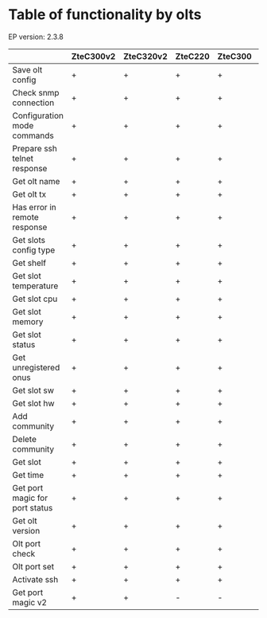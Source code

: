 # Table of functionality by olts
EP version: 2.3.8

|                                | ZteC300v2   | ZteC320v2   | ZteC220   | ZteC300   | ZteC320   | HuaweiMa5608tOlt   | BdcomP3310BOlt   | BdcomP3310COlt   |
|--------------------------------|-------------|-------------|-----------|-----------|-----------|--------------------|------------------|------------------|
| Save olt config                | +           | +           | +         | +         | +         | +                  | +                | +                |
| Check snmp connection          | +           | +           | +         | +         | +         | +                  | +                | +                |
| Configuration mode commands    | +           | +           | +         | +         | +         | +                  | +                | +                |
| Prepare ssh telnet response    | +           | +           | +         | +         | +         | +                  | +                | +                |
| Get olt name                   | +           | +           | +         | +         | +         | +                  | +                | +                |
| Get olt tx                     | +           | +           | +         | +         | +         | +                  | +                | +                |
| Has error in remote response   | +           | +           | +         | +         | +         | +                  | +                | +                |
| Get slots config type          | +           | +           | +         | +         | +         | +                  | +                | +                |
| Get shelf                      | +           | +           | +         | +         | +         | +                  | +                | +                |
| Get slot temperature           | +           | +           | +         | +         | +         | +                  | +                | +                |
| Get slot cpu                   | +           | +           | +         | +         | +         | +                  | +                | +                |
| Get slot memory                | +           | +           | +         | +         | +         | +                  | +                | +                |
| Get slot status                | +           | +           | +         | +         | +         | +                  | -                | -                |
| Get unregistered onus          | +           | +           | +         | +         | +         | +                  | -                | -                |
| Get slot sw                    | +           | +           | +         | +         | +         | +                  | -                | -                |
| Get slot hw                    | +           | +           | +         | +         | +         | +                  | -                | -                |
| Add community                  | +           | +           | +         | +         | +         | +                  | -                | -                |
| Delete community               | +           | +           | +         | +         | +         | +                  | -                | -                |
| Get slot                       | +           | +           | +         | +         | +         | -                  | -                | -                |
| Get time                       | +           | +           | +         | +         | +         | -                  | -                | -                |
| Get port magic for port status | +           | +           | +         | +         | +         | -                  | -                | -                |
| Get olt version                | +           | +           | +         | +         | +         | -                  | -                | -                |
| Olt port check                 | +           | +           | +         | +         | +         | -                  | -                | -                |
| Olt port set                   | +           | +           | +         | +         | +         | -                  | -                | -                |
| Activate ssh                   | +           | +           | +         | +         | +         | -                  | -                | -                |
| Get port magic v2              | +           | +           | -         | -         | -         | -                  | -                | -                |